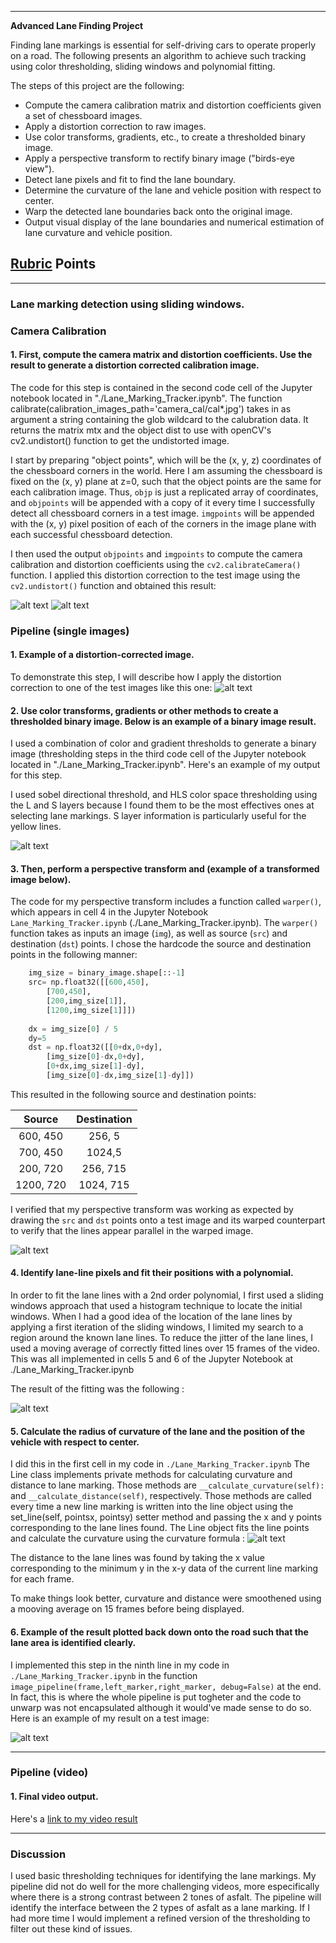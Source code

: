 
---

**Advanced Lane Finding Project**

Finding lane markings is essential for self-driving cars to operate properly on a road. The following presents an algorithm to achieve such tracking using color thresholding, sliding windows and polynomial fitting. 

The steps of this project are the following:

* Compute the camera calibration matrix and distortion coefficients given a set of chessboard images.
* Apply a distortion correction to raw images.
* Use color transforms, gradients, etc., to create a thresholded binary image.
* Apply a perspective transform to rectify binary image ("birds-eye view").
* Detect lane pixels and fit to find the lane boundary.
* Determine the curvature of the lane and vehicle position with respect to center.
* Warp the detected lane boundaries back onto the original image.
* Output visual display of the lane boundaries and numerical estimation of lane curvature and vehicle position.

[//]: # (Image References)

[image1]: ./output_images/original_image.png "Original"
[image2]: ./output_images/undistorted_image.png "Undistorted"
[image3]: ./output_images/thresholded_binary_image.png "Binary Example"
[image4]: ./output_images/source_and_destination.png "Warp Example"
[image5]: ./output_images/warped_result.png "Fit Visual"
[image6]: ./output_images/unwarped_result.png "Output"
[image7]: ./output_images/curvature.png "Curvature"

## [Rubric](https://review.udacity.com/#!/rubrics/571/view) Points

---

### Lane marking detection using sliding windows.

### Camera Calibration

#### 1. First, compute the camera matrix and distortion coefficients. Use the result to generate a distortion corrected calibration image.

The code for this step is contained in the second code cell of the Jupyter notebook located in "./Lane_Marking_Tracker.ipynb". The function calibrate(calibration_images_path='camera_cal/cal*.jpg') takes in as argument a string containing the glob wildcard to the calubration data. It returns the matrix mtx and the object dist to use with openCV's cv2.undistort() function to get the undistorted image.

I start by preparing "object points", which will be the (x, y, z) coordinates of the chessboard corners in the world. Here I am assuming the chessboard is fixed on the (x, y) plane at z=0, such that the object points are the same for each calibration image.  Thus, `objp` is just a replicated array of coordinates, and `objpoints` will be appended with a copy of it every time I successfully detect all chessboard corners in a test image.  `imgpoints` will be appended with the (x, y) pixel position of each of the corners in the image plane with each successful chessboard detection.  

I then used the output `objpoints` and `imgpoints` to compute the camera calibration and distortion coefficients using the `cv2.calibrateCamera()` function.  I applied this distortion correction to the test image using the `cv2.undistort()` function and obtained this result: 

![alt text][image1]
![alt text][image2]

### Pipeline (single images)

#### 1. Example of a distortion-corrected image.

To demonstrate this step, I will describe how I apply the distortion correction to one of the test images like this one:
![alt text][image1]

#### 2. Use color transforms, gradients or other methods to create a thresholded binary image. Below is an example of a binary image result.

I used a combination of color and gradient thresholds to generate a binary image (thresholding steps in the third code cell of the Jupyter notebook located in "./Lane_Marking_Tracker.ipynb".  Here's an example of my output for this step. 

I used sobel directional threshold, and HLS color space thresholding using the L and S layers because I found them to be the most effectives ones at selecting lane markings. S layer information is particularly useful for the yellow lines. 

![alt text][image3]

#### 3. Then, perform a perspective transform and (example of a transformed image below).

The code for my perspective transform includes a function called `warper()`, which appears in cell 4 in the Jupyter Notebook `Lane_Marking_Tracker.ipynb` (./Lane_Marking_Tracker.ipynb).  The `warper()` function takes as inputs an image (`img`), as well as source (`src`) and destination (`dst`) points.  I chose the hardcode the source and destination points in the following manner:

```python
    img_size = binary_image.shape[::-1]
    src= np.float32([[600,450],
        [700,450],
        [200,img_size[1]],
        [1200,img_size[1]]])
    
    dx = img_size[0] / 5
    dy=5
    dst = np.float32([[0+dx,0+dy],
        [img_size[0]-dx,0+dy],
        [0+dx,img_size[1]-dy],
        [img_size[0]-dx,img_size[1]-dy]])
```

This resulted in the following source and destination points:

| Source        | Destination   | 
|:-------------:|:-------------:| 
| 600, 450      | 256, 5        | 
| 700, 450      | 1024,5        |
| 200, 720      | 256, 715      |
| 1200, 720     | 1024, 715     |


I verified that my perspective transform was working as expected by drawing the `src` and `dst` points onto a test image and its warped counterpart to verify that the lines appear parallel in the warped image.

![alt text][image4]

#### 4. Identify lane-line pixels and fit their positions with a polynomial.

In order to fit the lane lines with a 2nd order polynomial, I first used a sliding windows approach that used a histogram technique to locate the initial windows. When I had a good idea of the location of the lane lines by applying a first iteration of the sliding windows, I limited my search to a region around the known lane lines. To reduce the jitter of the lane lines, I used a moving average of correctly fitted lines over 15 frames of the video. This was all implemented in cells 5 and 6 of the Jupyter Notebook at ./Lane_Marking_Tracker.ipynb

The result of the fitting was the following : 

![alt text][image5]

#### 5. Calculate the radius of curvature of the lane and the position of the vehicle with respect to center.

I did this in the first cell in my code in `./Lane_Marking_Tracker.ipynb`
The Line class implements private methods for calculating curvature and distance to lane marking. Those methods are `__calculate_curvature(self):` and `__calculate_distance(self)`, respectively. Those methods are called every time a new line marking is written into the line object using the set_line(self, pointsx, pointsy) setter method and passing the x and y points corresponding to the lane lines found. The Line object fits the line points and calculate the curvature using the curvature formula :
![alt text][image7]

The distance to the lane lines was found by taking the x value corresponding to the minimum y in the x-y data of the current line marking for each frame.

To make things look better, curvature and distance were smoothened using a mooving average on 15 frames before being displayed.

#### 6. Example of the result plotted back down onto the road such that the lane area is identified clearly.

I implemented this step in the ninth line in my code in `./Lane_Marking_Tracker.ipynb` in the function `image_pipeline(frame,left_marker,right_marker, debug=False)` at the end.  In fact, this is where the whole pipeline is put togheter and the code to unwarp was not encapsulated although it would've made sense to do so. Here is an example of my result on a test image:

![alt text][image6]

---

### Pipeline (video)

#### 1. Final video output.  

Here's a [link to my video result](./output_images/video_output.mp4)

---

### Discussion

I used basic thresholding techniques for identifying the lane markings. My pipeline did not do well for the more challenging videos, more especifically where there is a strong contrast between 2 tones of asfalt. The pipeline will identify the interface between the 2 types of asfalt as a lane marking. If I had more time I would implement a refined version of the thresholding to filter out these kind of issues. 

